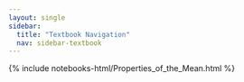```yaml
---
layout: single
sidebar:
  title: "Textbook Navigation"
  nav: sidebar-textbook
---
```


{% include notebooks-html/Properties_of_the_Mean.html %}
